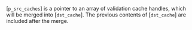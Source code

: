 [`p_src_caches`] is a pointer to an array of validation cache handles,
which will be merged into [`dst_cache`].
The previous contents of [`dst_cache`] are included after the merge.